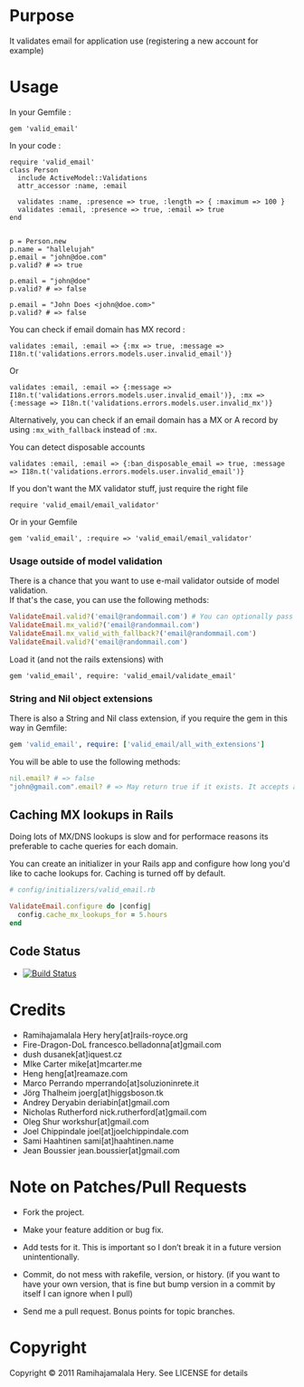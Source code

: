 # Purpose

It validates email for application use (registering a new account for example)

# Usage

In your Gemfile :

    gem 'valid_email'


In your code :

    require 'valid_email'
    class Person
      include ActiveModel::Validations
      attr_accessor :name, :email

      validates :name, :presence => true, :length => { :maximum => 100 }
      validates :email, :presence => true, :email => true
    end


    p = Person.new
    p.name = "hallelujah"
    p.email = "john@doe.com"
    p.valid? # => true

    p.email = "john@doe"
    p.valid? # => false

    p.email = "John Does <john@doe.com>"
    p.valid? # => false

You can check if email domain has MX record :

    validates :email, :email => {:mx => true, :message => I18n.t('validations.errors.models.user.invalid_email')}

Or

    validates :email, :email => {:message => I18n.t('validations.errors.models.user.invalid_email')}, :mx => {:message => I18n.t('validations.errors.models.user.invalid_mx')}

Alternatively, you can check if an email domain has a MX or A record by using `:mx_with_fallback` instead of `:mx`.

You can detect disposable accounts

    validates :email, :email => {:ban_disposable_email => true, :message => I18n.t('validations.errors.models.user.invalid_email')}

If you don't want the MX validator stuff, just require the right file

    require 'valid_email/email_validator'

Or in your Gemfile

    gem 'valid_email', :require => 'valid_email/email_validator'


### Usage outside of model validation
There is a chance that you want to use e-mail validator outside of model validation.  
If that's the case, you can use the following methods:

```ruby
ValidateEmail.valid?('email@randommail.com') # You can optionally pass a hash of options, same as validator
ValidateEmail.mx_valid?('email@randommail.com')
ValidateEmail.mx_valid_with_fallback?('email@randommail.com')
ValidateEmail.valid?('email@randommail.com')
```

Load it (and not the rails extensions) with 

    gem 'valid_email', require: 'valid_email/validate_email'


### String and Nil object extensions

There is also a String and Nil class extension, if you require the gem in this way in Gemfile:

```ruby
gem 'valid_email', require: ['valid_email/all_with_extensions']
```

You will be able to use the following methods:
```ruby
nil.email? # => false
"john@gmail.com".email? # => May return true if it exists. It accepts a hash of options like ValidateEmail.valid?
```

## Caching MX lookups in Rails

Doing lots of MX/DNS lookups is slow and for performace reasons its preferable to cache queries for each domain.

You can create an initializer in your Rails app and configure how long you'd like to cache lookups for. Caching is turned off by default.

```ruby
# config/initializers/valid_email.rb

ValidateEmail.configure do |config|
  config.cache_mx_lookups_for = 5.hours
end
```

## Code Status

* [![Build Status](https://travis-ci.org/hallelujah/valid_email.svg?branch=master)](https://travis-ci.org/hallelujah/valid_email)

# Credits

* Ramihajamalala Hery hery[at]rails-royce.org
* Fire-Dragon-DoL francesco.belladonna[at]gmail.com
* dush dusanek[at]iquest.cz
* MIke Carter mike[at]mcarter.me
* Heng heng[at]reamaze.com
* Marco Perrando mperrando[at]soluzioninrete.it
* Jörg Thalheim joerg[at]higgsboson.tk
* Andrey Deryabin deriabin[at]gmail.com
* Nicholas Rutherford nick.rutherford[at]gmail.com
* Oleg Shur workshur[at]gmail.com
* Joel Chippindale joel[at]joelchippindale.com
* Sami Haahtinen sami[at]haahtinen.name
* Jean Boussier jean.boussier[at]gmail.com

# Note on Patches/Pull Requests

* Fork the project.

* Make your feature addition or bug fix.

* Add tests for it. This is important so I don’t break it in a future version unintentionally.

* Commit, do not mess with rakefile, version, or history. (if you want to have your own version, that is fine but bump version in a commit by itself I can ignore when I pull)

* Send me a pull request. Bonus points for topic branches.

# Copyright

Copyright &copy; 2011 Ramihajamalala Hery. See LICENSE for details
